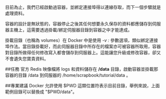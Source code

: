 目前為止，我們已經啟動過容器，並綁定連接埠得以連線存取，而下一個步驟就是處理資料。

容器的設計是無狀態的，容器停止之後其任何想要永久保存的資料都應儲存到伺服器主機上，這需要透過掛載/綁定伺服器目錄到容器之中才能達成。

掛載目錄（也稱為 volumes）在 Docker 中是使用 *-v :* 參數選項，類似綁定連接埠作法。當目錄掛載好，而此伺服器目錄中所存在的檔案亦可被容器所取用，容器對目錄所做得任何修改寫入都會儲存到伺服器上。這能讓您升級或修改容器，卻又不會遺失您寶貴資料。

##任務
官方 Redis 映像檔將 logs 和資料儲存在 **/data** 目錄，啟動容器並掛載那容器的目錄 /data 到伺服器的 /home/scrapbook/tutorial/data 。 

##專業建議 
Docker 允許使用 $PWD 這類位置符表示目前目錄，舉例來說，上面範例目錄可以替換成 "$PWD/data"。